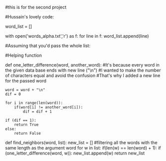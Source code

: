 #this is for the second project 

#Hussain's lovely code: 

word_list = []

with open('words_alpha.txt','r') as f:
    for line in f:
        word_list.append(line)
        
#Assuming that you'd pass the whole list: 


#Helping function

def one_letter_difference(word, another_word): 
    #It's because every word in the given data base ends with new line ("\n")
    #I wanted to make the number of characters equal and avoid the confusion
    #That's why I added a new line for the passed word
    
    word = word + "\n"
    dif = 0
    
    for i in range(len(word)): 
        if(word[i] != another_word[i]): 
            dif = dif + 1
        
    if (dif == 1): 
        return True
    else:
        return False
    
        
def find_neighbors(word, list): 
    new_list = []
    #filtering all the words with the same length as the argument word
    for w in list: 
        if(len(w) == len(word) + 1): 
            if (one_letter_difference(word, w)):
                new_list.append(w)
    return new_list
